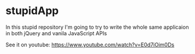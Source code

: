# stupidApp
In this stupid repository I'm going to try to write the whole same applicaion in both jQuery and vanila JavaScript APIs


See it on youtube:
https://www.youtube.com/watch?v=E0d7iOim0Ds
